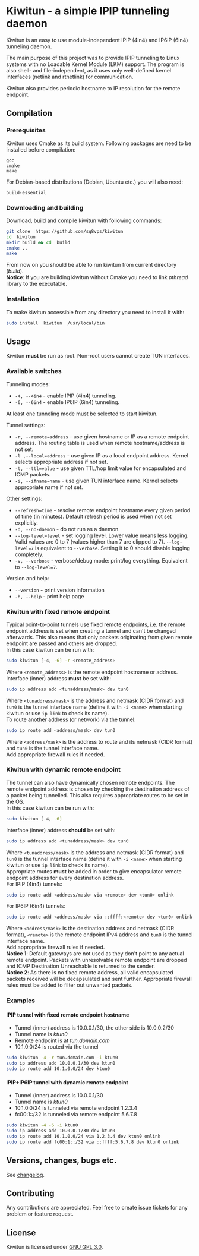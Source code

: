 # Kiwitun - a simple IPIP tunneling daemon

  

Kiwitun is an easy to use module-independent IPIP (4in4) and IP6IP (6in4) tunneling daemon.

The main purpose of this project was to provide IPIP tunneling to Linux systems with no Loadable Kernel Module (LKM) support. The program is also shell- and file-independent, as it uses only well-defined kernel interfaces (netlink and rtnetlink) for communication.

  

Kiwitun also provides periodic hostname to IP resolution for the remote endpoint.

  

## Compilation

### Prerequisites

Kiwitun uses Cmake as its build system. Following packages are need to be installed before compilation:
```
gcc
cmake
make
```

For Debian-based distributions (Debian, Ubuntu etc.) you will also need:
```
build-essential
```
### Downloading and building

Download, build and compile kiwitun with following commands:

```bash
git clone  https://github.com/sq8vps/kiwitun
cd  kiwitun
mkdir build && cd  build
cmake ..
make
```
From now on you should be able to run kiwitun from current directory (*build*).  
**Notice**: If you are building kiwitun without Cmake you need to link *pthread* library to the executable.

### Installation

To make kiwitun accessible from any directory you need to install it with:

```bash
sudo install  kiwitun  /usr/local/bin
```

## Usage

Kiwitun **must** be run as root. Non-root users cannot create TUN interfaces.

### Available switches

Tunneling modes:

-  ```-4, --4in4``` - enable IPIP (4in4) tunneling.
-  ```-6, --6in4``` - enable IP6IP (6in4) tunneling.  

At least one tunneling mode must be selected to start kiwitun.

Tunnel settings:
-  ```-r, --remote=address``` - use given hostname or IP as a remote endpoint address. The routing table is used when remote hostname/address is not set.
-  ```-l ,--local=address``` - use given IP as a local endpoint address. Kernel selects appropriate address if not set.
-  ```-t, --ttl=value``` - use given TTL/hop limit value for encapsulated and ICMP packets.
-  ```-i, --ifname=name``` - use given TUN interface name. Kernel selects appropriate name if not set.

Other settings:

-  ```--refresh=time``` - resolve remote endpoint hostname every given period of time (in minutes). Default refresh period is used when not set explicitly.
-  ```-d, --no-daemon``` - do not run as a daemon.
-  ```--log-level=level``` - set logging level. Lower value means less logging. Valid values are 0 to 7 (values higher than 7 are clipped to 7). ```--log-level=7``` is equivalent to ```--verbose```. Setting it to 0 should disable logging completely.
-  ```-v, --verbose``` - verbose/debug mode: print/log everything. Equivalent to ```--log-level=7```.

Version and help:

-  ```--version``` - print version information
-  ```-h, --help``` - print help page  

### Kiwitun with fixed remote endpoint
Typical point-to-point tunnels use fixed remote endpoints,  i.e. the remote endpoint address is set when creating a tunnel and can't be changed afterwards. This also means that only packets originating from given remote endpoint are passed and others are dropped.  
In this case kiwitun can be run with:
```bash
sudo kiwitun [-4, -6] -r <remote_address>
```
Where ```<remote_address>``` is the remote endpoint hostname or address.   
Interface (inner) address **must** be set with:
```bash
sudo ip address add <tunaddress/mask> dev tun0
```
Where ```<tunaddress/mask>``` is the address and netmask (CIDR format) and ```tun0``` is the tunnel interface name (define it with ```-i <name>``` when starting kiwitun or use ```ip link``` to check its name).  
To route another address (or network) via the tunnel:
```bash
sudo ip route add <address/mask> dev tun0
```
Where ```<address/mask>``` is the address to route and its netmask (CIDR format) and ```tun0``` is the tunnel interface name.  
Add appropriate firewall rules if needed.

### Kiwitun with dynamic remote endpoint
The tunnel can also have dynamically chosen remote endpoints. The remote endpoint address is chosen by checking the destination address of a packet being tunnelled. This also requires appropriate routes to be set in the OS.  
In this case kiwitun can be run with:
```bash
sudo kiwitun [-4, -6]
```
Interface (inner) address **should** be set with:
```bash
sudo ip address add <tunaddress/mask> dev tun0
```
Where ```<tunaddress/mask>``` is the address and netmask (CIDR format) and ```tun0``` is the tunnel interface name (define it with ```-i <name>``` when starting kiwitun or use ```ip link``` to check its name).  
Appropriate routes **must** be added in order to give encapsulator remote endpoint address for every destination address.  
For IPIP (4in4) tunnels:
```bash
sudo ip route add <address/mask> via <remote> dev <tun0> onlink
```
For IP6IP (6in4) tunnels:
```bash
sudo ip route add <address/mask> via ::ffff:<remote> dev <tun0> onlink
```
Where ```<address/mask>``` is the destination address and netmask (CIDR format), ```<remote>``` is the remote endpoint IPv4 address and  ```tun0``` is the tunnel interface name.  
Add appropriate firewall rules if needed.  
**Notice 1**: Default gateways are not used as they don't point to any actual remote endpoint. Packets with unresolvable remote endpoint are dropped and ICMP Destination Unreachable is returned to the sender.  
**Notice 2**: As there is no fixed remote address, all valid encapsulated packets received will be decapsulated and sent further. Appropriate firewall rules must be added to filter out unwanted packets.

### Examples
#### IPIP tunnel with fixed remote endpoint hostname
- Tunnel (inner) address is 10.0.0.1/30, the other side is 10.0.0.2/30
- Tunnel name is *ktun0*
- Remote endpoint is at *tun.domain.com*
- 10.1.0.0/24 is routed via the tunnel
```bash
sudo kiwitun -4 -r tun.domain.com -i ktun0
sudo ip address add 10.0.0.1/30 dev ktun0
sudo ip route add 10.1.0.0/24 dev ktun0
```
  
#### IPIP+IP6IP tunnel with dynamic remote endpoint
- Tunnel (inner) address is 10.0.0.1/30
- Tunnel name is *ktun0*
- 10.1.0.0/24 is tunneled via remote endpoint 1.2.3.4
- fc00:1::/32 is tunneled via remote endpoint 5.6.7.8 
```bash
sudo kiwitun -4 -6 -i ktun0
sudo ip address add 10.0.0.1/30 dev ktun0
sudo ip route add 10.1.0.0/24 via 1.2.3.4 dev ktun0 onlink
sudo ip route add fc00:1::/32 via ::ffff:5.6.7.8 dev ktun0 onlink
```
## Versions, changes, bugs etc.
See [changelog](changelog.md).

## Contributing
Any contributions are appreciated. Feel free to create issue tickets for any problem or feature request.

## License
Kiwitun is licensed under [GNU GPL 3.0](LICENSE).
